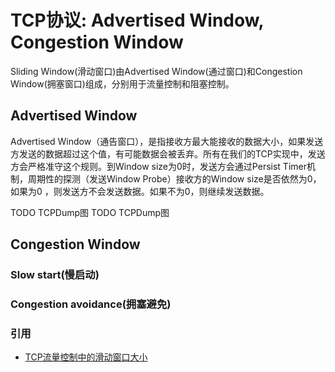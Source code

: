 # TCP协议: Advertised Window, Congestion Window 

Sliding Window(滑动窗口)由Advertised Window(通过窗口)和Congestion Window(拥塞窗口)组成，分别用于流量控制和阻塞控制。

## Advertised Window
Advertised Window（通告窗口），是指接收方最大能接收的数据大小，如果发送方发送的数据超过这个值，有可能数据会被丢弃。所有在我们的TCP实现中，发送方会严格准守这个规则。到Window size为0时，发送方会通过Persist Timer机制，周期性的探测（发送Window Probe）接收方的Window size是否依然为0，如果为0 ，则发送方不会发送数据。如果不为0，则继续发送数据。

TODO TCPDump图
TODO TCPDump图

## Congestion Window

### Slow start(慢启动)
### Congestion avoidance(拥塞避免)



### 引用
- [TCP流量控制中的滑动窗口大小](https://www.zhihu.com/question/48454744)
